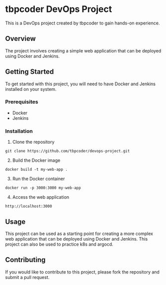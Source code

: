 # tbpcoder DevOps Project

This is a DevOps project created by tbpcoder to gain hands-on experience.

## Overview

The project involves creating a simple web application that can be deployed using Docker and Jenkins.

## Getting Started

To get started with this project, you will need to have Docker and Jenkins installed on your system.

### Prerequisites

- Docker
- Jenkins

### Installation

1. Clone the repository

`git clone https://github.com/tbpcoder/devops-project.git`

2. Build the Docker image

`docker build -t my-web-app .`

3. Run the Docker container

`docker run -p 3000:3000 my-web-app`

4. Access the web application

`http://localhost:3000`

## Usage

This project can be used as a starting point for creating a more complex web application that can be deployed using Docker and Jenkins.
This project can also be used to practice k8s and argocd.

## Contributing

If you would like to contribute to this project, please fork the repository and submit a pull request.
